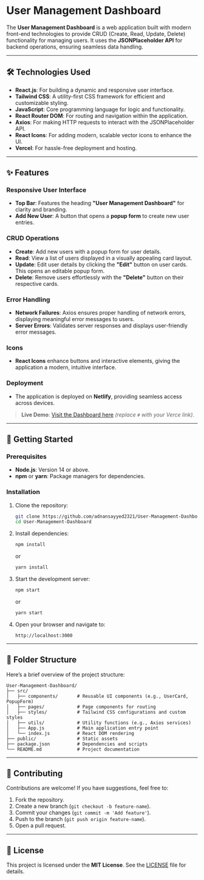 
# **User Management Dashboard**

The **User Management Dashboard** is a web application built with modern front-end technologies to provide CRUD (Create, Read, Update, Delete) functionality for managing users. It uses the **JSONPlaceholder API** for backend operations, ensuring seamless data handling.

---

## 🛠️ **Technologies Used**

- **React.js**: For building a dynamic and responsive user interface.
- **Tailwind CSS**: A utility-first CSS framework for efficient and customizable styling.
- **JavaScript**: Core programming language for logic and functionality.
- **React Router DOM**: For routing and navigation within the application.
- **Axios**: For making HTTP requests to interact with the JSONPlaceholder API.
- **React Icons**: For adding modern, scalable vector icons to enhance the UI.
- **Vercel**: For hassle-free deployment and hosting.

---

## ✨ **Features**

### **Responsive User Interface**
- **Top Bar**: Features the heading **"User Management Dashboard"** for clarity and branding.
- **Add New User**: A button that opens a **popup form** to create new user entries.

### **CRUD Operations**
- **Create**: Add new users with a popup form for user details.
- **Read**: View a list of users displayed in a visually appealing card layout.
- **Update**: Edit user details by clicking the **"Edit"** button on user cards. This opens an editable popup form.
- **Delete**: Remove users effortlessly with the **"Delete"** button on their respective cards.

### **Error Handling**
- **Network Failures**: Axios ensures proper handling of network errors, displaying meaningful error messages to users.
- **Server Errors**: Validates server responses and displays user-friendly error messages.

### **Icons**
- **React Icons** enhance buttons and interactive elements, giving the application a modern, intuitive interface.

### **Deployment**
- The application is deployed on **Netlify**, providing seamless access across devices.

> **Live Demo**: [Visit the Dashboard here](https://user-management-dashboard-indol.vercel.app/) *(replace `#` with your Verce link)*.

---

## 🚀 **Getting Started**

### **Prerequisites**
- **Node.js**: Version 14 or above.
- **npm** or **yarn**: Package managers for dependencies.

### **Installation**
1. Clone the repository:
   ```bash
   git clone https://github.com/adnansayyed2321/User-Management-Dashboard.git
   cd User-Management-Dashboard
   ```

2. Install dependencies:
   ```bash
   npm install
   ```
   or
   ```bash
   yarn install
   ```

3. Start the development server:
   ```bash
   npm start
   ```
   or
   ```bash
   yarn start
   ```

4. Open your browser and navigate to:
   ```
   http://localhost:3000
   ```

---

## 📂 **Folder Structure**
Here’s a brief overview of the project structure:

```
User-Management-Dashboard/
├── src/
│   ├── components/       # Reusable UI components (e.g., UserCard, PopupForm)
│   ├── pages/            # Page components for routing
│   ├── styles/           # Tailwind CSS configurations and custom styles
│   ├── utils/            # Utility functions (e.g., Axios services)
│   ├── App.js            # Main application entry point
│   └── index.js          # React DOM rendering
├── public/               # Static assets
├── package.json          # Dependencies and scripts
└── README.md             # Project documentation
```

---

## 🤝 **Contributing**

Contributions are welcome! If you have suggestions, feel free to:

1. Fork the repository.
2. Create a new branch (`git checkout -b feature-name`).
3. Commit your changes (`git commit -m 'Add feature'`).
4. Push to the branch (`git push origin feature-name`).
5. Open a pull request.

---

## 📝 **License**

This project is licensed under the **MIT License**. See the [LICENSE](LICENSE) file for details.


